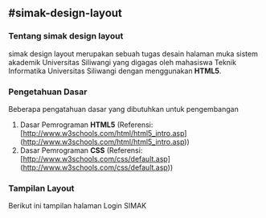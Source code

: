 #simak-design-layout
---

### Tentang simak design layout

simak design layout merupakan sebuah tugas desain halaman muka sistem akademik Universitas Siliwangi yang digagas oleh mahasiswa Teknik Informatika Universitas Siliwangi dengan menggunakan **HTML5**.


### Pengetahuan Dasar

Beberapa pengatahuan dasar yang dibutuhkan untuk pengembangan

1. Dasar Pemrograman **HTML5**
   (Referensi: [http://www.w3schools.com/html/html5_intro.asp] (http://www.w3schools.com/html/html5_intro.asp))
2. Dasar Pemrograman **CSS**
   (Referensi: [http://www.w3schools.com/css/default.asp] (http://www.w3schools.com/css/default.asp))

### Tampilan Layout

Berikut ini tampilan halaman Login SIMAK
